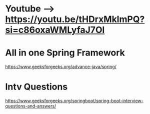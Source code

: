 # Youtube --> https://youtu.be/tHDrxMklmPQ?si=c86oxaWMLyfaJ7Ol


# All in one Spring Framework

https://www.geeksforgeeks.org/advance-java/spring/



# Intv Questions

https://www.geeksforgeeks.org/springboot/spring-boot-interview-questions-and-answers/
